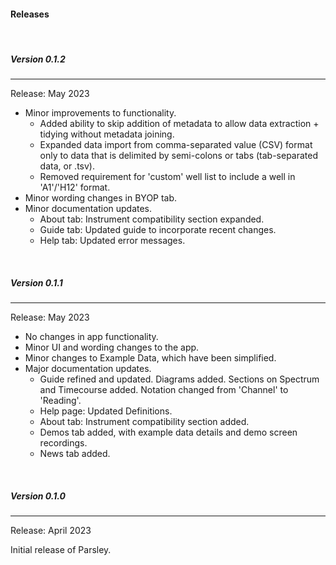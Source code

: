 #### Releases

<br>

##### <a name="0.1.2"> Version 0.1.2 </a>
<hr>

Release: May 2023

- Minor improvements to functionality.
	- Added ability to skip addition of metadata to allow data extraction + tidying without metadata joining.
	- Expanded data import from comma-separated value (CSV) format only to data that is delimited by semi-colons or tabs (tab-separated data, or .tsv).
	- Removed requirement for 'custom' well list to include a well in 'A1'/'H12' format.
- Minor wording changes in BYOP tab.
- Minor documentation updates.
	- About tab: Instrument compatibility section expanded.
	- Guide tab: Updated guide to incorporate recent changes.
	- Help tab: Updated error messages.

<br>

##### <a name="0.1.1"> Version 0.1.1 </a>
<hr>

Release: May 2023

- No changes in app functionality.
- Minor UI and wording changes to the app.
- Minor changes to Example Data, which have been simplified.
- Major documentation updates.
	- Guide refined and updated. Diagrams added. Sections on Spectrum and Timecourse added. Notation changed from 'Channel' to 'Reading'.
	- Help page: Updated Definitions.
	- About tab: Instrument compatibility section added.
	- Demos tab added, with example data details and demo screen recordings.
	- News tab added.

<br>

##### <a name="0.1.0"> Version 0.1.0 </a>
<hr>

Release: April 2023

Initial release of Parsley.

<br>
